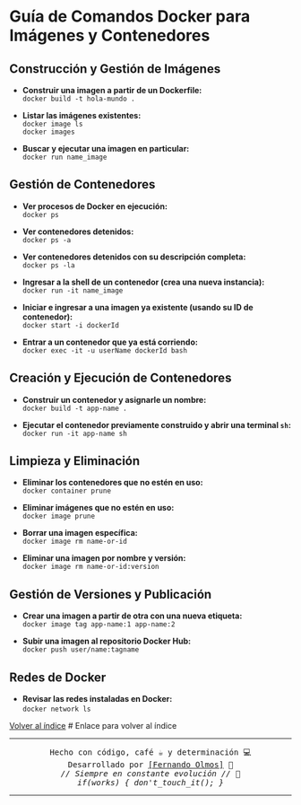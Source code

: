 # Guía de Comandos Docker para Imágenes y Contenedores

## Construcción y Gestión de Imágenes

- **Construir una imagen a partir de un Dockerfile:**  
  `docker build -t hola-mundo .`

- **Listar las imágenes existentes:**  
  `docker image ls`  
  `docker images`

- **Buscar y ejecutar una imagen en particular:**  
  `docker run name_image`

## Gestión de Contenedores

- **Ver procesos de Docker en ejecución:**  
  `docker ps`

- **Ver contenedores detenidos:**  
  `docker ps -a`

- **Ver contenedores detenidos con su descripción completa:**  
  `docker ps -la`

- **Ingresar a la shell de un contenedor (crea una nueva instancia):**  
  `docker run -it name_image`

- **Iniciar e ingresar a una imagen ya existente (usando su ID de contenedor):**  
  `docker start -i dockerId`

- **Entrar a un contenedor que ya está corriendo:**  
  `docker exec -it -u userName dockerId bash`

## Creación y Ejecución de Contenedores

- **Construir un contenedor y asignarle un nombre:**  
  `docker build -t app-name .`

- **Ejecutar el contenedor previamente construido y abrir una terminal `sh`:**  
  `docker run -it app-name sh`

## Limpieza y Eliminación

- **Eliminar los contenedores que no estén en uso:**  
  `docker container prune`

- **Eliminar imágenes que no estén en uso:**  
  `docker image prune`

- **Borrar una imagen específica:**  
  `docker image rm name-or-id`

- **Eliminar una imagen por nombre y versión:**  
  `docker image rm name-or-id:version`

## Gestión de Versiones y Publicación

- **Crear una imagen a partir de otra con una nueva etiqueta:**  
  `docker image tag app-name:1 app-name:2`

- **Subir una imagen al repositorio Docker Hub:**  
  `docker push user/name:tagname`

## Redes de Docker

- **Revisar las redes instaladas en Docker:**  
  `docker network ls`

[Volver al índice](../README.md)  # Enlace para volver al índice

---

<p align="center">
  <samp>Hecho con código, café ☕ y determinación 💻</samp><br>
  <samp>Desarrollado por <a href="https://github.com/FerFranky">[Fernando Olmos]</a> 🚀</samp><br>
  <samp><i>// Siempre en constante evolución // 🔧</i></samp><br>
  <samp><i>if(works) { don't_touch_it(); }</i></samp>
</p>

---